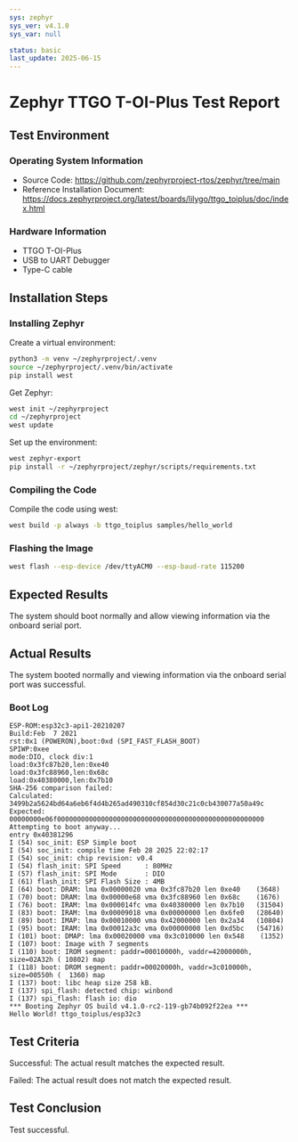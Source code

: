 ```yaml
---
sys: zephyr
sys_ver: v4.1.0
sys_var: null

status: basic
last_update: 2025-06-15
---
```


# Zephyr TTGO T-OI-Plus Test Report

## Test Environment

### Operating System Information

- Source Code: https://github.com/zephyrproject-rtos/zephyr/tree/main
- Reference Installation Document: https://docs.zephyrproject.org/latest/boards/lilygo/ttgo_toiplus/doc/index.html

### Hardware Information

- TTGO T-OI-Plus
- USB to UART Debugger
- Type-C cable

## Installation Steps

### Installing Zephyr

Create a virtual environment:

```bash
python3 -m venv ~/zephyrproject/.venv
source ~/zephyrproject/.venv/bin/activate
pip install west
```

Get Zephyr:
```bash
west init ~/zephyrproject
cd ~/zephyrproject
west update
```

Set up the environment:
```bash
west zephyr-export
pip install -r ~/zephyrproject/zephyr/scripts/requirements.txt
```

### Compiling the Code

Compile the code using west:
```bash
west build -p always -b ttgo_toiplus samples/hello_world
```

### Flashing the Image

```bash
west flash --esp-device /dev/ttyACM0 --esp-baud-rate 115200
```

## Expected Results

The system should boot normally and allow viewing information via the onboard serial port.

## Actual Results

The system booted normally and viewing information via the onboard serial port was successful.

### Boot Log

```log
ESP-ROM:esp32c3-api1-20210207
Build:Feb  7 2021
rst:0x1 (POWERON),boot:0xd (SPI_FAST_FLASH_BOOT)
SPIWP:0xee
mode:DIO, clock div:1
load:0x3fc87b20,len:0xe40
load:0x3fc88960,len:0x68c
load:0x40380000,len:0x7b10
SHA-256 comparison failed:
Calculated: 3499b2a5624bd64a6eb6f4d4b265ad490310cf854d30c21c0cb430077a50a49c
Expected: 00000000e06f0000000000000000000000000000000000000000000000000000
Attempting to boot anyway...
entry 0x40381296
I (54) soc_init: ESP Simple boot
I (54) soc_init: compile time Feb 28 2025 22:02:17
I (54) soc_init: chip revision: v0.4
I (54) flash_init: SPI Speed      : 80MHz
I (57) flash_init: SPI Mode       : DIO
I (61) flash_init: SPI Flash Size : 4MB
I (64) boot: DRAM: lma 0x00000020 vma 0x3fc87b20 len 0xe40    (3648)
I (70) boot: DRAM: lma 0x00000e68 vma 0x3fc88960 len 0x68c    (1676)
I (76) boot: IRAM: lma 0x000014fc vma 0x40380000 len 0x7b10   (31504)
I (83) boot: IRAM: lma 0x00009018 vma 0x00000000 len 0x6fe0   (28640)
I (89) boot: IMAP: lma 0x00010000 vma 0x42000000 len 0x2a34   (10804)
I (95) boot: IRAM: lma 0x00012a3c vma 0x00000000 len 0xd5bc   (54716)
I (101) boot: DMAP: lma 0x00020000 vma 0x3c010000 len 0x548    (1352)
I (107) boot: Image with 7 segments
I (110) boot: IROM segment: paddr=00010000h, vaddr=42000000h, size=02A32h ( 10802) map
I (118) boot: DROM segment: paddr=00020000h, vaddr=3c010000h, size=00550h (  1360) map
I (137) boot: libc heap size 258 kB.
I (137) spi_flash: detected chip: winbond
I (137) spi_flash: flash io: dio
*** Booting Zephyr OS build v4.1.0-rc2-119-gb74b092f22ea ***
Hello World! ttgo_toiplus/esp32c3
```

## Test Criteria

Successful: The actual result matches the expected result.

Failed: The actual result does not match the expected result.

## Test Conclusion

Test successful.
